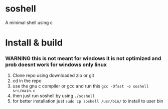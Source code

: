 # soshell
A minimal shell using c


# Install & build
### WARNING this is not meant for windows it is not optimized and prob doesnt work for windows only linux
1) Clone repo using downloaded zip or git
2) cd in the repo
3) use the gnu c compiler or gcc and run this `gcc -Ofast -o soshell src/main.c`
4) then just run soshell by using `./soshell`
5) for better installation just `sudo cp soshell /usr/bin/` to install to user bin
